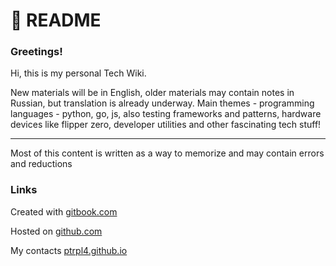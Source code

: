 # 🍞 README

### Greetings!

Hi, this is my personal Tech Wiki.

New materials will be in English, older materials may contain notes in Russian, but translation is already underway.
Main themes - programming languages - python, go, js, also testing frameworks and patterns, hardware devices like flipper zero, developer utilities and other fascinating tech stuff!

***

Most of this content is written as a way to memorize and may contain errors and reductions

### Links

Created with [gitbook.com](https://gitbook.com)

Hosted on [github.com](http://github.com)

My contacts [ptrpl4.github.io](https://ptrpl4.github.io)
